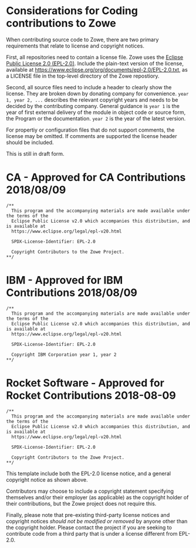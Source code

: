 # Considerations for Coding contributions to Zowe

When contributing source code to Zowe, there are two primary requirements that relate to license and copyright notices.

First, all repositories need to contain a license file.  Zowe uses the [Eclipse Public License 2.0 (EPL-2.0)](https://www.eclipse.org/legal/epl-v20.html).  Include the plain-text version of the license, available at https://www.eclipse.org/org/documents/epl-2.0/EPL-2.0.txt, as a LICENSE file in the top-level directory of the Zowe repostiory.

Second, all source files need to include a header to clearly show the license.  They are broken down by donating company for convenience.  `year 1, year 2, ...` describes the relevant copyright years and needs to be decided by the contributing company.  General guidance is `year 1` is the year of first external delivery of the module in object code or source form, the Program or the documentation.  `year 2` is the year of the latest version.

For propertiy or configuration files that do not support comments, the license may be omitted.  If comments are supported the license header should be included.

This is still in draft form.

# CA - Approved for CA Contributions 2018/08/09
````
/**
  This program and the accompanying materials are made available under the terms of the 
  Eclipse Public License v2.0 which accompanies this distribution, and is available at
  https://www.eclipse.org/legal/epl-v20.html

  SPDX-License-Identifier: EPL-2.0

  Copyright Contributors to the Zowe Project.
**/
````

# IBM - Approved for IBM Contributions 2018/08/09
````
/**
  This program and the accompanying materials are made available under the terms of the 
  Eclipse Public License v2.0 which accompanies this distribution, and is available at
  https://www.eclipse.org/legal/epl-v20.html

  SPDX-License-Identifier: EPL-2.0

  Copyright IBM Corporation year 1, year 2
**/
````

# Rocket Software - Approved for Rocket Contributions 2018-08-09
````
/**
  This program and the accompanying materials are made available under the terms of the
  Eclipse Public License v2.0 which accompanies this distribution, and is available at
  https://www.eclipse.org/legal/epl-v20.html

  SPDX-License-Identifier: EPL-2.0
 
  Copyright Contributors to the Zowe Project.
**/
````

This template include both the EPL-2.0 license notice, and a general copyright notice as shown above.

Contributors may choose to include a copyright statement specifying themselves and/or their employer (as applicable) as the copyright holder of their contributions, but the Zowe project does not require this.

Finally, please note that pre-existing third-party license notices and copyright notices *should not be modified or removed* by anyone other than the copyright holder. Please contact the project if you are seeking to contribute code from a third party that is under a license different from EPL-2.0.
